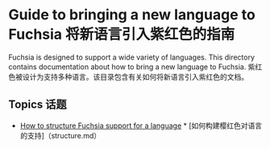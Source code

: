 
# Guide to bringing a new language to Fuchsia  将新语言引入紫红色的指南 

Fuchsia is designed to support a wide variety of languages.  This directory contains documentation about how to bring a new language to Fuchsia. 紫红色被设计为支持多种语言。该目录包含有关如何将新语言引入紫红色的文档。

 
## Topics  话题 

 
 * [How to structure Fuchsia support for a language](structure.md)  * [如何构建樱红色对语言的支持]（structure.md）
